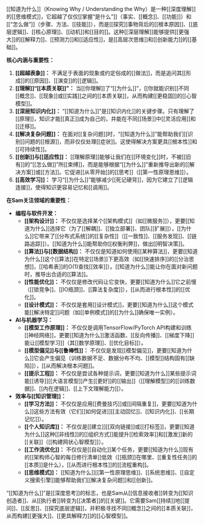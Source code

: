 [[知道为什么]]（Knowing Why / Understanding the Why）是一种[[深度理解]]的[[思维模式]]，它超越了仅仅[[掌握“是什么”]]（事实、[[概念]]、[[功能]]）和[[“怎么做”]]（步骤、方法、[[技能]]），而是[[探究]]事物背后的[[根本原因]]、[[底层逻辑]]、[[核心原理]]、[[动机]]和[[目的]]。这种[[深层理解]]能够提供[[更强大]]的[[解释力]]、[[预测力]]和[[适应性]]，是[[高层次思维]]和[[创新能力]]的[[基础]]。

**核心内涵与重要性：**

1.  **[[超越表象]]：** 不满足于表面的现象或约定俗成的[[做法]]，而是追问其[[形成]]的[[原因]]、[[演变]]的[[逻辑]]。
2.  **[[理解]]“[[本质关联]]”：** 当[[你理解]]了“[[为什么]]”，[[你就能识别]]不同[[概念]]、[[现象]]或[[实践]]之间的[[本质关联]]，从而构建[[更稳固]]的[[心智模型]]。
3.  **[[深层知识内化]]：** “[[知道为什么]]”是[[知识内化]]的关键步骤。只有理解了[[原理]]，知识才能[[真正]]成为自己的，并能在不同[[场景]]中[[灵活应用]]和[[迁移]]。
4.  **[[解决复杂问题]]：** 在面对[[复杂问题]]时，“[[知道为什么]]”能帮助我们[[识别]]问题的[[根源]]，而非仅仅处理[[症状]]。这使得解决方案更具[[根本性]]和[[可持续性]]。
5.  **[[创新]]与[[适应性]]：** [[理解原理]]能够让我们在[[环境变化]]时，不被[[旧有]]的“[[怎么做]]”所[[束缚]]，而是能够根据“[[为什么]]”重新推导出新的[[解决方案]]或[[方法]]。它促进[[从零开始]]的[[思考]]（[[第一性原理思维]]）。
6.  **[[高效学习]]：** 学习“[[为什么]]”能够减少[[死记硬背]]，因为它建立了[[逻辑连接]]，使得知识更容易记忆和[[调用]]。

**在Sam关注领域的重要性：**

*   **编程与软件开发：**
    *   **[[架构设计]]：** 不仅仅是选择某个[[架构模式]]（如[[微服务]]），更要[[知道为什么]]选择它（为了[[解耦]]、[[独立部署]]、团队[[扩展]]），[[为什么]]它带来了[[分布式系统]]的[[复杂性]]（[[一致性]]、[[服务发现]]、[[链路追踪]]）。[[知道为什么]]能帮助你[[权衡利弊]]，做出[[明智决策]]。
    *   **[[算法]]与[[数据结构]]：** 不仅仅是知道如何使用[[某种算法]]，更要[[知道为什么]]这个[[算法]]在特定[[场景]]下更高效（如[[快速排序]]的[[分治思想]]，[[哈希表]]的O(1)查找[[效率]]）。[[知道为什么]]能让你在面对新问题时，推导出合适的[[算法]]。
    *   **[[性能优化]]：** 不仅仅是修改代码让它变快，更要[[知道为什么]]它之前慢（[[锁竞争]]、[[IO瓶颈]]、[[算法复杂度]]），[[从而进行根本性]]的[[优化]]。
    *   **[[设计模式]]：** 不仅仅是套用[[设计模式]]，更要[[知道为什么]]这个模式能[[解决特定]]问题（如[[单例模式]]的[[为什么]]确保唯一实例）。
*   **AI与机器学习：**
    *   **[[模型工作原理]]：** 不仅仅是调用TensorFlow/PyTorch API构建和训练[[神经网络]]，更要[[知道为什么]]激活函数、[[反向传播]]、[[梯度下降]]能让[[模型学习]]（其[[数学原理]]、[[优化目标]]）。
    *   **[[模型偏见]]与[[鲁棒性]]：** 不仅仅是发现[[模型偏见]]，更要[[知道为什么]]它会产生偏见（训练数据不足、数据分布不均、[[模型]]结构固有[[缺陷]]），[[从而解决根本问题]]。
    *   **[[提示工程]]：** 不仅仅是尝试各种提示词，更要[[知道为什么]]某些提示词能[[诱导]][[大语言模型]]产生[[更好]]的[[输出]]（[[理解模型]]的[[训练数据]]、[[内在逻辑]]、[[上下文理解能力]]）。
*   **效率与[[知识管理]]：**
    *   **[[学习方法]]：** 不仅仅是应用[[费曼技巧]]或[[间隔重复]]，更要[[知道为什么]]这些方法有效（它们[[如何促进]][[主动回忆]]、[[知识内化]]、[[长期记忆]]）。
    *   **[[个人知识库]]：** 不仅仅是[[建立]][[双向链接]]或[[打标签]]，更要[[知道为什么]]这种[[非线性]]的[[组织方式]]能提升[[检索效率]]和[[激发]]新的[[关联]]（[[构建网状心智模型]]）。
    *   **[[工作流优化]]：** 不仅仅是[[自动化]]某个任务，更要[[知道为什么]]现有的[[架构师心智的每日修行清单]]低效（[[瓶颈]]在哪里、[[重复性任务]]的[[本质]]是什么），[[从而进行根本性]]的[[流程重构]]。
    *   **[[思维模式]]：** [[知道为什么]][[第一性原理思维]]、[[系统思维]]、[[自定义搜索引擎]]能够帮助我们[[解决复杂问题]]和[[创新]]。

“[[知道为什么]]”是[[深度思考]]的标志，也是Sam从[[信息接收者]]转变为[[知识创造者]]、从[[执行者]]转变为[[决策者]]的[[关键]]。它需要Sam[[持续]]地[[提问]]、[[反思]]、[[探究底层逻辑]]，并积极寻找不同[[概念]]之间的[[本质关联]]，从而构建[[更强大]]、[[更具解释力]]的[[心智模型]]。